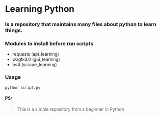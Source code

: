 # Learning Python
### Is a repository that maintains many files about python to learn things.
### Modules to install before run scripts
* requests (api_learning)<br />
* wxgtk3.0 (gui_learning)<br />
* bs4 (scrape_learning)<br />
### Usage
```
python script.py
```
#### PS:
> This is a simple repository from a beginner in Python
